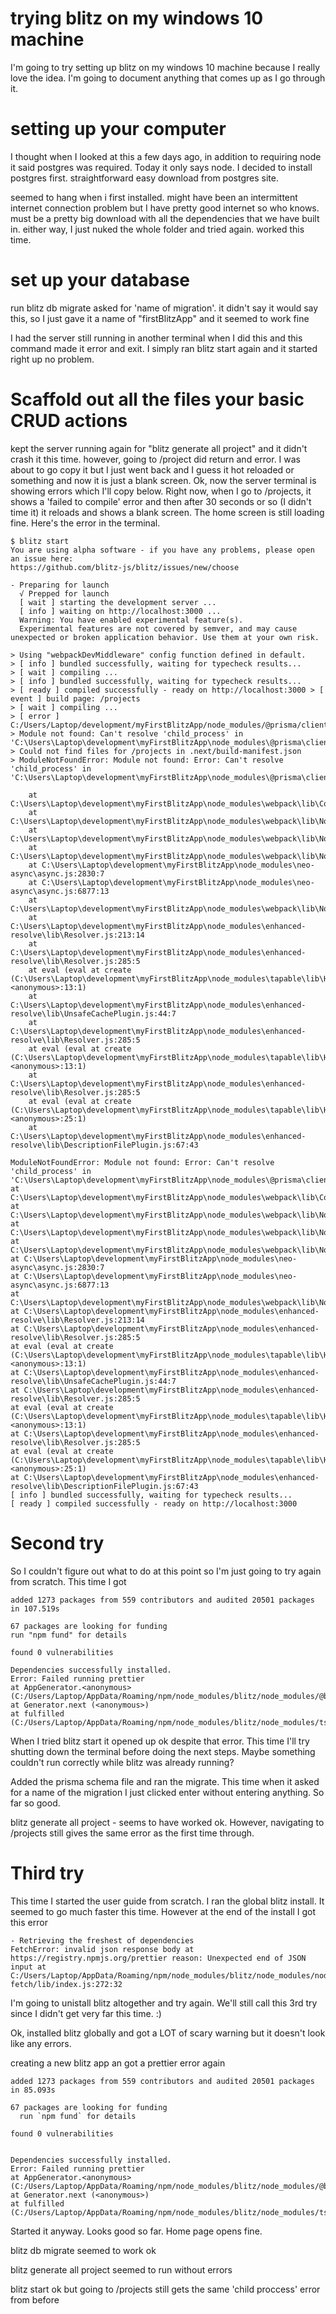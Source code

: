 # trying blitz on my windows 10 machine

I'm going to try setting up blitz on my windows 10 machine because I really love the idea. I'm going to document anything that comes up as I go through it.

# setting up your computer

I thought when I looked at this a few days ago, in addition to requiring node it said postgres was required. Today it only says node. I decided to install postgres first. straightforward easy download from postgres site.

seemed to hang when i first installed. might have been an intermittent internet connection problem but I have pretty good internet so who knows. must be a pretty big download with all the dependencies that we have built in. either way, I just nuked the whole folder and tried again. worked this time.

# set up your database

run blitz db migrate asked for 'name of migration'. it didn't say it would say this, so I just gave it a name of "firstBlitzApp" and it seemed to work fine

I had the server still running in another terminal when I did this and this command made it error and exit. I simply ran blitz start again and it started right up no problem.

# Scaffold out all the files your basic CRUD actions

kept the server running again for "blitz generate all project" and it didn't crash it this time. however, going to /project did return and error. I was about to go copy it but I just went back and I guess it hot reloaded or something and now it is just a blank screen. Ok, now the server terminal is showing errors which I'll copy below. Right now, when I go to /projects, it shows a 'failed to compile' error and then after 30 seconds or so (I didn't time it) it reloads and shows a blank screen. The home screen is still loading fine. Here's the error in the terminal.

```
$ blitz start
You are using alpha software - if you have any problems, please open an issue here:
https://github.com/blitz-js/blitz/issues/new/choose

- Preparing for launch
  √ Prepped for launch
  [ wait ] starting the development server ...
  [ info ] waiting on http://localhost:3000 ...
  Warning: You have enabled experimental feature(s).
  Experimental features are not covered by semver, and may cause unexpected or broken application behavior. Use them at your own risk.

> Using "webpackDevMiddleware" config function defined in default.
> [ info ] bundled successfully, waiting for typecheck results...
> [ wait ] compiling ...
> [ info ] bundled successfully, waiting for typecheck results...
> [ ready ] compiled successfully - ready on http://localhost:3000 > [ event ] build page: /projects
> [ wait ] compiling ...
> [ error ] C:/Users/Laptop/development/myFirstBlitzApp/node_modules/@prisma/client/runtime/index.js
> Module not found: Can't resolve 'child_process' in 'C:\Users\Laptop\development\myFirstBlitzApp\node_modules\@prisma\client\runtime'
> Could not find files for /projects in .next/build-manifest.json
> ModuleNotFoundError: Module not found: Error: Can't resolve 'child_process' in 'C:\Users\Laptop\development\myFirstBlitzApp\node_modules\@prisma\client\runtime'

    at C:\Users\Laptop\development\myFirstBlitzApp\node_modules\webpack\lib\Compilation.js:925:10
    at C:\Users\Laptop\development\myFirstBlitzApp\node_modules\webpack\lib\NormalModuleFactory.js:401:22
    at C:\Users\Laptop\development\myFirstBlitzApp\node_modules\webpack\lib\NormalModuleFactory.js:130:21
    at C:\Users\Laptop\development\myFirstBlitzApp\node_modules\webpack\lib\NormalModuleFactory.js:224:22
    at C:\Users\Laptop\development\myFirstBlitzApp\node_modules\neo-async\async.js:2830:7
    at C:\Users\Laptop\development\myFirstBlitzApp\node_modules\neo-async\async.js:6877:13
    at C:\Users\Laptop\development\myFirstBlitzApp\node_modules\webpack\lib\NormalModuleFactory.js:214:25
    at C:\Users\Laptop\development\myFirstBlitzApp\node_modules\enhanced-resolve\lib\Resolver.js:213:14
    at C:\Users\Laptop\development\myFirstBlitzApp\node_modules\enhanced-resolve\lib\Resolver.js:285:5
    at eval (eval at create (C:\Users\Laptop\development\myFirstBlitzApp\node_modules\tapable\lib\HookCodeFactory.js:33:10), <anonymous>:13:1)
    at C:\Users\Laptop\development\myFirstBlitzApp\node_modules\enhanced-resolve\lib\UnsafeCachePlugin.js:44:7
    at C:\Users\Laptop\development\myFirstBlitzApp\node_modules\enhanced-resolve\lib\Resolver.js:285:5
    at eval (eval at create (C:\Users\Laptop\development\myFirstBlitzApp\node_modules\tapable\lib\HookCodeFactory.js:33:10), <anonymous>:13:1)
    at C:\Users\Laptop\development\myFirstBlitzApp\node_modules\enhanced-resolve\lib\Resolver.js:285:5
    at eval (eval at create (C:\Users\Laptop\development\myFirstBlitzApp\node_modules\tapable\lib\HookCodeFactory.js:33:10), <anonymous>:25:1)
    at C:\Users\Laptop\development\myFirstBlitzApp\node_modules\enhanced-resolve\lib\DescriptionFilePlugin.js:67:43

ModuleNotFoundError: Module not found: Error: Can't resolve 'child_process' in 'C:\Users\Laptop\development\myFirstBlitzApp\node_modules\@prisma\client\runtime'
at C:\Users\Laptop\development\myFirstBlitzApp\node_modules\webpack\lib\Compilation.js:925:10
at C:\Users\Laptop\development\myFirstBlitzApp\node_modules\webpack\lib\NormalModuleFactory.js:401:22
at C:\Users\Laptop\development\myFirstBlitzApp\node_modules\webpack\lib\NormalModuleFactory.js:130:21
at C:\Users\Laptop\development\myFirstBlitzApp\node_modules\webpack\lib\NormalModuleFactory.js:224:22
at C:\Users\Laptop\development\myFirstBlitzApp\node_modules\neo-async\async.js:2830:7
at C:\Users\Laptop\development\myFirstBlitzApp\node_modules\neo-async\async.js:6877:13
at C:\Users\Laptop\development\myFirstBlitzApp\node_modules\webpack\lib\NormalModuleFactory.js:214:25
at C:\Users\Laptop\development\myFirstBlitzApp\node_modules\enhanced-resolve\lib\Resolver.js:213:14
at C:\Users\Laptop\development\myFirstBlitzApp\node_modules\enhanced-resolve\lib\Resolver.js:285:5
at eval (eval at create (C:\Users\Laptop\development\myFirstBlitzApp\node_modules\tapable\lib\HookCodeFactory.js:33:10), <anonymous>:13:1)
at C:\Users\Laptop\development\myFirstBlitzApp\node_modules\enhanced-resolve\lib\UnsafeCachePlugin.js:44:7
at C:\Users\Laptop\development\myFirstBlitzApp\node_modules\enhanced-resolve\lib\Resolver.js:285:5
at eval (eval at create (C:\Users\Laptop\development\myFirstBlitzApp\node_modules\tapable\lib\HookCodeFactory.js:33:10), <anonymous>:13:1)
at C:\Users\Laptop\development\myFirstBlitzApp\node_modules\enhanced-resolve\lib\Resolver.js:285:5
at eval (eval at create (C:\Users\Laptop\development\myFirstBlitzApp\node_modules\tapable\lib\HookCodeFactory.js:33:10), <anonymous>:25:1)
at C:\Users\Laptop\development\myFirstBlitzApp\node_modules\enhanced-resolve\lib\DescriptionFilePlugin.js:67:43
[ info ] bundled successfully, waiting for typecheck results...
[ ready ] compiled successfully - ready on http://localhost:3000
```

# Second try

So I couldn't figure out what to do at this point so I'm just going to try again from scratch. This time I got

```
added 1273 packages from 559 contributors and audited 20501 packages in 107.519s

67 packages are looking for funding
run "npm fund" for details

found 0 vulnerabilities

Dependencies successfully installed.
Error: Failed running prettier
at AppGenerator.<anonymous> (C:/Users/Laptop/AppData/Roaming/npm/node_modules/blitz/node_modules/@blitzjs/cli/lib/src/generators/app.js:68:23)
at Generator.next (<anonymous>)
at fulfilled (C:/Users/Laptop/AppData/Roaming/npm/node_modules/blitz/node_modules/tslib/tslib.js:110:62)
```

When I tried blitz start it opened up ok despite that error. This time I'll try shutting down the terminal before doing the next steps. Maybe something couldn't run correctly while blitz was already running?

Added the prisma schema file and ran the migrate. This time when it asked for a name of the migration I just clicked enter without entering anything. So far so good.

blitz generate all project - seems to have worked ok. However, navigating to /projects still gives the same error as the first time through.

# Third try

This time I started the user guide from scratch. I ran the global blitz install. It seemed to go much faster this time. However at the end of the install I got this error

```
- Retrieving the freshest of dependencies
FetchError: invalid json response body at https://registry.npmjs.org/prettier reason: Unexpected end of JSON input at C:/Users/Laptop/AppData/Roaming/npm/node_modules/blitz/node_modules/node-fetch/lib/index.js:272:32
```

I'm going to unistall blitz altogether and try again. We'll still call this 3rd try since I didn't get very far this time. :)

Ok, installed blitz globally and got a LOT of scary warning but it doesn't look like any errors.

creating a new blitz app an got a prettier error again

```
added 1273 packages from 559 contributors and audited 20501 packages in 85.093s

67 packages are looking for funding
  run `npm fund` for details

found 0 vulnerabilities


Dependencies successfully installed.
Error: Failed running prettier
at AppGenerator.<anonymous> (C:/Users/Laptop/AppData/Roaming/npm/node_modules/blitz/node_modules/@blitzjs/cli/lib/src/generators/app.js:68:23)
at Generator.next (<anonymous>)
at fulfilled (C:/Users/Laptop/AppData/Roaming/npm/node_modules/blitz/node_modules/tslib/tslib.js:110:62)
```

Started it anyway. Looks good so far. Home page opens fine.

blitz db migrate seemed to work ok

blitz generate all project seemed to run without errors

blitz start ok but going to /projects still gets the same 'child proccess' error from before
